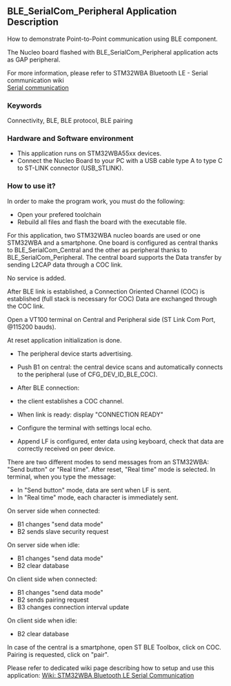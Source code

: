 ## __BLE_SerialCom_Peripheral Application Description__

How to demonstrate Point-to-Point communication using BLE component. 

The Nucleo board flashed with BLE_SerialCom_Peripheral application acts as GAP peripheral.

For more information, please refer to  STM32WBA Bluetooth LE - Serial communication wiki  
<a href="https://wiki.st.com/stm32mcu/wiki/Connectivity:STM32WBA_Serial_Com#Serial_communication_profile"> Serial communication</a>

### __Keywords__

Connectivity, BLE, BLE protocol, BLE pairing


### __Hardware and Software environment__

  - This application runs on STM32WBA55xx devices.
  - Connect the Nucleo Board to your PC with a USB cable type A to type C to ST-LINK connector (USB_STLINK). 

### __How to use it?__

In order to make the program work, you must do the following:

 - Open your prefered toolchain
 - Rebuild all files and flash the board with the executable file.
 
For this application, two STM32WBA nucleo boards are used or one STM32WBA and a smartphone.
One board is configured as central thanks to BLE_SerialCom_Central and the other as peripheral thanks to BLE_SerialCom_Peripheral.
The central board supports the Data transfer by sending L2CAP data through a COC link.

No service is added.

After BLE link is established, a Connection Oriented Channel (COC) is established (full stack is necessary for COC)
Data are exchanged through the COC link.

Open a VT100 terminal on Central and Peripheral side (ST Link Com Port, @115200 bauds).

At reset application initialization is done.

 - The peripheral device starts advertising.
 - Push B1 on central: the central device scans and automatically connects to the peripheral (use of CFG_DEV_ID_BLE_COC). 
 - After BLE connection:
 - the client establishes a COC channel.

- When link is ready: display "CONNECTION READY"
- Configure the terminal with settings local echo.
- Append LF is configured, enter data using keyboard, check that data are correctly received on peer device.

There are two different modes to send messages from an STM32WBA: "Send button" or "Real time".
After reset, "Real time" mode is selected.
In terminal, when you type the message:
- In "Send button" mode, data are sent when LF is sent.
- In "Real time" mode, each character is immediately sent.

On server side when connected:

- B1 changes "send data mode"
- B2 sends slave security request

On server side when idle:

- B1 changes "send data mode"
- B2 clear database

On client side when connected:

- B1 changes "send data mode"
- B2 sends pairing request
- B3 changes connection interval update

On client side when idle:

- B2 clear database

In case of the central is a smartphone, open ST BLE Toolbox, click on COC.
Pairing is requested, click on "pair".

Please refer to dedicated wiki page describing how to setup and use this application:
 <a href="https://wiki.st.com/stm32mcu/wiki/Connectivity:STM32WBA_Serial_Com#How_to_use_the_Bluetooth.C2.AE_Low_Energy_SerialCom_central_application"> Wiki: STM32WBA Bluetooth LE Serial Communication</a>

